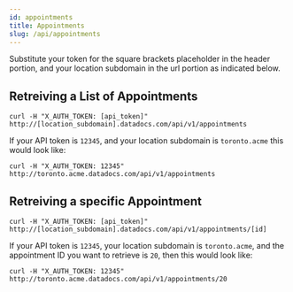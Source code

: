 ```yaml
---
id: appointments
title: Appointments
slug: /api/appointments
---
```


Substitute your token for the square brackets placeholder in the header portion, and your location subdomain in the url portion as indicated below.

## Retreiving a List of Appointments

```
curl -H "X_AUTH_TOKEN: [api_token]" http://[location_subdomain].datadocs.com/api/v1/appointments
```

If your API token is `12345`, and your location subdomain is `toronto.acme` this would look like:

```
curl -H "X_AUTH_TOKEN: 12345" http://toronto.acme.datadocs.com/api/v1/appointments
```

## Retreiving a specific Appointment

```
curl -H "X_AUTH_TOKEN: [api_token]" http://[location_subdomain].datadocs.com/api/v1/appointments/[id]
```

If your API token is `12345`, your location subdomain is `toronto.acme`, and the appointment ID you want to retrieve is `20`, then this would look like:

```
curl -H "X_AUTH_TOKEN: 12345" http://toronto.acme.datadocs.com/api/v1/appointments/20
```
